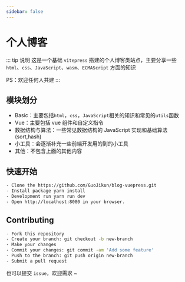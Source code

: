 ```yaml
---
sidebar: false
---
```


# 个人博客

::: tip 说明
这是一个基础 `vitepress` 搭建的个人博客类站点，主要分享一些 `html`、`css`、`JavaScript`、`wasm`、`ECMAScript` 方面的知识

PS：欢迎任何人共建
:::

## 模块划分

- Basic：主要包括`html`，`css`，`JavaScript`相关的知识和常见的`utils`函数
- Vue：主要包括 vue 组件和自定义指令
- 数据结构与算法：一些常见数据结构的 JavaScript 实现和基础算法(sort,hash)
- 小工具：会逐渐补充一些前端开发用的到的小工具
- 其他：不包含上面的其他内容

## 快速开始

```bash
- Clone the https://github.com/GuoJikun/blog-vuepress.git
- Install package yarn install
- Development run yarn run dev
- Open http://localhost:8080 in your browser.
```

## Contributing

```bash
- Fork this repository
- Create your branch: git checkout -b new-branch
- Make your changes
- Commit your changes: git commit -am 'Add some feature'
- Push to the branch: git push origin new-branch
- Submit a pull request
```

也可以提交 `issue`，欢迎需求 ~
